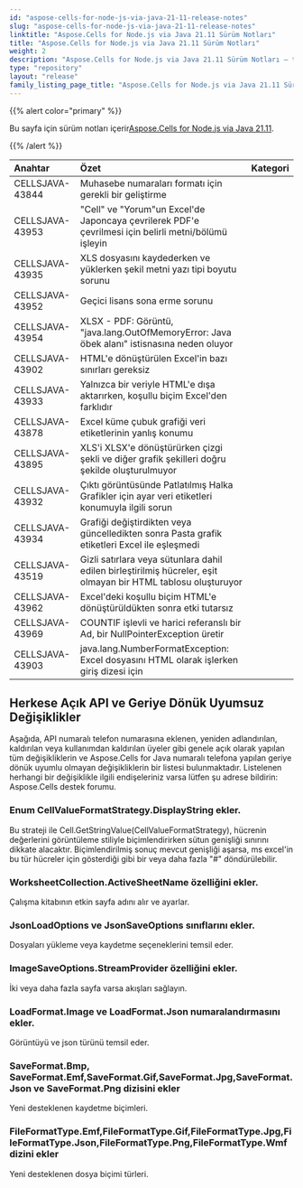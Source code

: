 ```yaml
---
id: "aspose-cells-for-node-js-via-java-21-11-release-notes"
slug: "aspose-cells-for-node-js-via-java-21-11-release-notes"
linktitle: "Aspose.Cells for Node.js via Java 21.11 Sürüm Notları"
title: "Aspose.Cells for Node.js via Java 21.11 Sürüm Notları"
weight: 2
description: "Aspose.Cells for Node.js via Java 21.11 Sürüm Notları – the latest updates and fixes."
type: "repository"
layout: "release"
family_listing_page_title: "Aspose.Cells for Node.js via Java 21.11 Sürüm Notları"
---
```

{{% alert color="primary" %}}

 Bu sayfa için sürüm notları içerir[Aspose.Cells for Node.js via Java 21.11](https://releases.aspose.com/cells/nodejs/new-releases/aspose.cells-for-node.js-via-java-21.11/).

{{% /alert %}}

|**Anahtar**|**Özet**|**Kategori**|
|:- |:- |:- |
|CELLSJAVA-43844| Muhasebe numaraları formatı için gerekli bir geliştirme|
|CELLSJAVA-43953|"Cell" ve "Yorum"un Excel'de Japoncaya çevrilerek PDF'e çevrilmesi için belirli metni/bölümü işleyin|
|CELLSJAVA-43935|XLS dosyasını kaydederken ve yüklerken şekil metni yazı tipi boyutu sorunu|
|CELLSJAVA-43952|Geçici lisans sona erme sorunu|
|CELLSJAVA-43954|XLSX - PDF: Görüntü, "java.lang.OutOfMemoryError: Java öbek alanı" istisnasına neden oluyor|
|CELLSJAVA-43902|HTML'e dönüştürülen Excel'in bazı sınırları gereksiz|
|CELLSJAVA-43933|Yalnızca bir veriyle HTML'e dışa aktarırken, koşullu biçim Excel'den farklıdır|
|CELLSJAVA-43878| Excel küme çubuk grafiği veri etiketlerinin yanlış konumu|
|CELLSJAVA-43895|XLS'i XLSX'e dönüştürürken çizgi şekli ve diğer grafik şekilleri doğru şekilde oluşturulmuyor|
|CELLSJAVA-43932|Çıktı görüntüsünde Patlatılmış Halka Grafikler için ayar veri etiketleri konumuyla ilgili sorun|
|CELLSJAVA-43934|Grafiği değiştirdikten veya güncelledikten sonra Pasta grafik etiketleri Excel ile eşleşmedi|
|CELLSJAVA-43519|Gizli satırlara veya sütunlara dahil edilen birleştirilmiş hücreler, eşit olmayan bir HTML tablosu oluşturuyor|
|CELLSJAVA-43962|Excel'deki koşullu biçim HTML'e dönüştürüldükten sonra etki tutarsız|
|CELLSJAVA-43969|COUNTIF işlevli ve harici referanslı bir Ad, bir NullPointerException üretir|
|CELLSJAVA-43903|java.lang.NumberFormatException: Excel dosyasını HTML olarak işlerken giriş dizesi için|

## **Herkese Açık API ve Geriye Dönük Uyumsuz Değişiklikler**

Aşağıda, API numaralı telefon numarasına eklenen, yeniden adlandırılan, kaldırılan veya kullanımdan kaldırılan üyeler gibi genele açık olarak yapılan tüm değişikliklerin ve Aspose.Cells for Java numaralı telefona yapılan geriye dönük uyumlu olmayan değişikliklerin bir listesi bulunmaktadır. Listelenen herhangi bir değişiklikle ilgili endişeleriniz varsa lütfen şu adrese bildirin: Aspose.Cells destek forumu.

### **Enum CellValueFormatStrategy.DisplayString ekler.**

Bu strateji ile Cell.GetStringValue(CellValueFormatStrategy), hücrenin değerlerini görüntüleme stiliyle biçimlendirirken sütun genişliği sınırını dikkate alacaktır. Biçimlendirilmiş sonuç mevcut genişliği aşarsa, ms excel'in bu tür hücreler için gösterdiği gibi bir veya daha fazla "#" döndürülebilir.

### **WorksheetCollection.ActiveSheetName özelliğini ekler.**

Çalışma kitabının etkin sayfa adını alır ve ayarlar.

### **JsonLoadOptions ve JsonSaveOptions sınıflarını ekler.**

Dosyaları yükleme veya kaydetme seçeneklerini temsil eder.

### **ImageSaveOptions.StreamProvider özelliğini ekler.**

İki veya daha fazla sayfa varsa akışları sağlayın.

### **LoadFormat.Image ve LoadFormat.Json numaralandırmasını ekler.**

Görüntüyü ve json türünü temsil eder.

### **SaveFormat.Bmp, SaveFormat.Emf,SaveFormat.Gif,SaveFormat.Jpg,SaveFormat.Json ve SaveFormat.Png dizisini ekler**

Yeni desteklenen kaydetme biçimleri.

### **FileFormatType.Emf,FileFormatType.Gif,FileFormatType.Jpg,FileFormatType.Json,FileFormatType.Png,FileFormatType.Wmf dizini ekler**

Yeni desteklenen dosya biçimi türleri.


